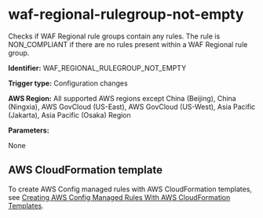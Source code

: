 # waf\-regional\-rulegroup\-not\-empty<a name="waf-regional-rulegroup-not-empty"></a>

Checks if WAF Regional rule groups contain any rules\. The rule is NON\_COMPLIANT if there are no rules present within a WAF Regional rule group\. 

**Identifier:** WAF\_REGIONAL\_RULEGROUP\_NOT\_EMPTY

**Trigger type:** Configuration changes

**AWS Region:** All supported AWS regions except China \(Beijing\), China \(Ningxia\), AWS GovCloud \(US\-East\), AWS GovCloud \(US\-West\), Asia Pacific \(Jakarta\), Asia Pacific \(Osaka\) Region

**Parameters:**

None  

## AWS CloudFormation template<a name="w79aac11c32c17b9d575c15"></a>

To create AWS Config managed rules with AWS CloudFormation templates, see [Creating AWS Config Managed Rules With AWS CloudFormation Templates](aws-config-managed-rules-cloudformation-templates.md)\.